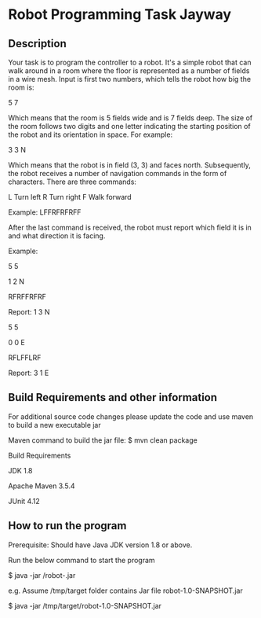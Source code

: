 # Robot Programming Task Jayway

## Description

Your task is to program the controller to a robot. It's a simple robot that can walk around in a room where
the floor is represented as a number of fields in a wire mesh. Input is first two numbers, which tells the
robot how big the room is:

5 7

Which means that the room is 5 fields wide and is 7 fields deep.
The size of the room follows two digits and one letter indicating the starting position of the robot and its
orientation in space. For example:

3 3 N

Which means that the robot is in field (3, 3) and faces north. Subsequently, the robot receives a number of
navigation commands in the form of characters. There are three commands:

L Turn left
R Turn right
F Walk forward

Example:
LFFRFRFRFF

After the last command is received, the robot must report which field it is in and what direction it is facing.

Example:

5 5

1 2 N

RFRFFRFRF

Report: 1 3 N

5 5

0 0 E

RFLFFLRF

Report: 3 1 E


## Build Requirements and other information

For additional source code changes please update the code and use maven to build a new executable jar

Maven command to build the jar file:
$ mvn clean package

Build Requirements

JDK 1.8

Apache Maven 3.5.4

JUnit 4.12


## How to run the program

Prerequisite: Should have Java JDK version 1.8 or above.

Run the below command to start the program

$ java -jar <path-jar-file>/robot-<version>.jar


e.g. Assume /tmp/target folder contains Jar file robot-1.0-SNAPSHOT.jar

$ java -jar  /tmp/target/robot-1.0-SNAPSHOT.jar